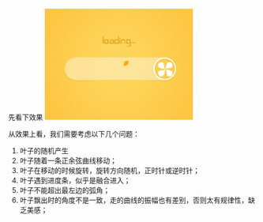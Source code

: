 先看下效果
![img](https://github.com/yangzhuoming/yangzhuoming.github.io/blob/master/assets/img/loading.gif)

从效果上看，我们需要考虑以下几个问题：
1. 叶子的随机产生
2. 叶子随着一条正余弦曲线移动；
3. 叶子在移动的时候旋转，旋转方向随机，正时针或逆时针；
4. 叶子遇到进度条，似乎是融合进入；
5. 叶子不能超出最左边的弧角；
7. 叶子飘出时的角度不是一致，走的曲线的振幅也有差别，否则太有规律性，缺乏美感；